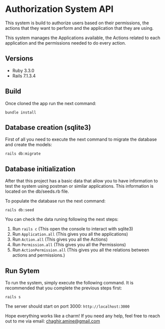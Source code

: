 # Authorization System API

This system is build to authorize users based on their permissions, the actions that they want to perform and the application that they are using. 

This system manages the Applications available, the Actions related to each application and the permissions needed to do every action. 


## Versions

+ Ruby 3.3.0
+ Rails 7.1.3.4


## Build

Once cloned the app run the next command: 

``` bundle install ```

## Database creation (sqlite3)
First of all you need to execute the next command to migrate the database and create the models:

``` rails db:migrate ```

## Database initialization
After that this project has a basic data that allow you to have information to test the system using postman or similar applications. 
This information is located on the db/seeds.rb file. 

To populate the database run the next command:

``` rails db:seed ```

You can check the data runing following the next steps: 

1. Run `` rails c `` (This open the console to interact with sqlite3)
2. Run `` Application.all `` (This gives you all the applications)
3. Run `` Action.all `` (This gives you all the Actions)
4. Run `` Permission.all `` (This gives you all the Permissions)
5. Run `` ActionPermission.all `` (This gives you all the relations between actions and permissions.)


## Run Sytem
To run the system, simply execute the following command. It is recommended that you complete the previous steps first:

``` rails s ```

The server should start on port 3000: `` http://localhost:3000 ``

Hope everything works like a charm! If you need any help, feel free to reach out to me via email: chaghir.amine@gmail.com
